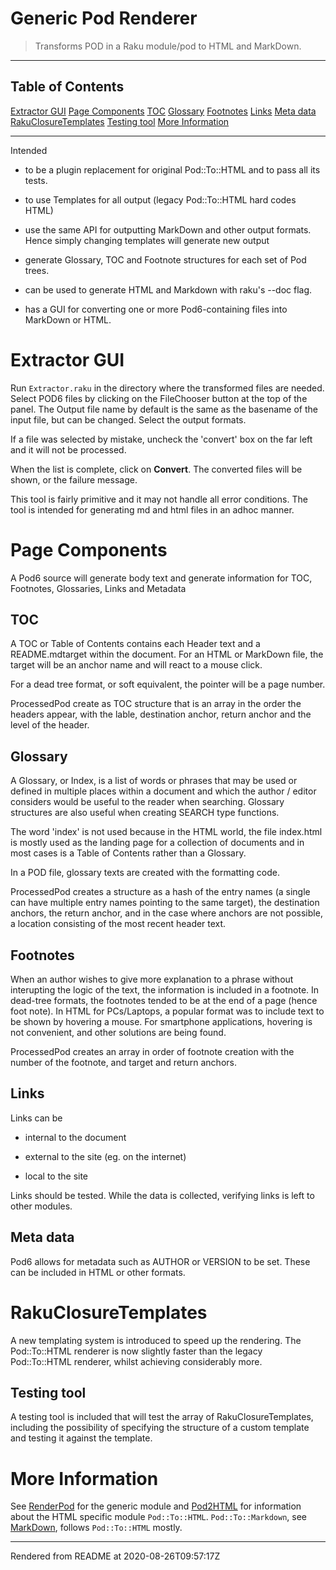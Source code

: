 # Generic Pod Renderer
>Transforms POD in a Raku module/pod to HTML and MarkDown.


----
## Table of Contents
[Extractor GUI](#extractor-gui)
[Page Components](#page-components)
[TOC](#toc)
[Glossary](#glossary)
[Footnotes](#footnotes)
[Links](#links)
[Meta data](#meta-data)
[RakuClosureTemplates](#rakuclosuretemplates)
[Testing tool](#testing-tool)
[More Information](#more-information)

----
Intended

*  to be a plugin replacement for original Pod::To::HTML and to pass all its tests.

*  to use Templates for all output (legacy Pod::To::HTML hard codes HTML)

*  use the same API for outputting MarkDown and other output formats. Hence simply changing templates will generate new output

*  generate Glossary, TOC and Footnote structures for each set of Pod trees.

*  can be used to generate HTML and Markdown with raku's --doc flag.

*  has a GUI for converting one or more Pod6-containing files into MarkDown or HTML.

# Extractor GUI
Run `Extractor.raku` in the directory where the transformed files are needed. Select POD6 files by clicking on the FileChooser button at the top of the panel. The Output file name by default is the same as the basename of the input file, but can be changed. Select the output formats.

If a file was selected by mistake, uncheck the 'convert' box on the far left and it will not be processed.

When the list is complete, click on **Convert**. The converted files will be shown, or the failure message.

This tool is fairly primitive and it may not handle all error conditions. The tool is intended for generating md and html files in an adhoc manner.

# Page Components
A Pod6 source will generate body text and generate information for TOC, Footnotes, Glossaries, Links and Metadata

## TOC
A TOC or Table of Contents contains each Header text and a README.mdtarget within the document. For an HTML or MarkDown file, the target will be an anchor name and will react to a mouse click.

For a dead tree format, or soft equivalent, the pointer will be a page number.

ProcessedPod create as TOC structure that is an array in the order the headers appear, with the lable, destination anchor, return anchor and the level of the header.

## Glossary
A Glossary, or Index, is a list of words or phrases that may be used or defined in multiple places within a document and which the author / editor considers would be useful to the reader when searching. Glossary structures are also useful when creating SEARCH type functions.

The word 'index' is not used because in the HTML world, the file index.html is mostly used as the landing page for a collection of documents and in most cases is a Table of Contents rather than a Glossary.

In a POD file, glossary texts are created with the   formatting code.

ProcessedPod creates a structure as a hash of the entry names (a single   can have multiple entry names pointing to the same target), the destination anchors, the return anchor, and in the case where anchors are not possible, a location consisting of the most recent header text.

## Footnotes
When an author wishes to give more explanation to a phrase without interupting the logic of the text, the information is included in a footnote. In dead-tree formats, the footnotes tended to be at the end of a page (hence foot note). In HTML for PCs/Laptops, a popular format was to include text to be shown by hovering a mouse. For smartphone applications, hovering is not convenient, and other solutions are being found.

ProcessedPod creates an array in order of footnote creation with the number of the footnote, and target and return anchors.

## Links
Links can be

*  internal to the document

*  external to the site (eg. on the internet)

*  local to the site

Links should be tested. While the data is collected, verifying links is left to other modules.

## Meta data
Pod6 allows for metadata such as AUTHOR or VERSION to be set. These can be included in HTML or other formats.

# RakuClosureTemplates
A new templating system is introduced to speed up the rendering. The Pod::To::HTML renderer is now slightly faster than the legacy Pod::To::HTML renderer, whilst achieving considerably more.

## Testing tool
A testing tool is included that will test the array of RakuClosureTemplates, including the possibility of specifying the structure of a custom template and testing it against the template.

# More Information
See [RenderPod](RenderPod.md) for the generic module and [Pod2HTML](Pod2HTML.md) for information about the HTML specific module ``Pod::To::HTML``. ``Pod::To::Markdown``, see [MarkDown](MarkDown.md), follows ``Pod::To::HTML`` mostly.








----
Rendered from README at 2020-08-26T09:57:17Z